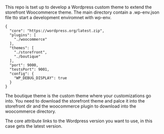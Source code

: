 This repo is tset up to develop a Wordpress custom theme to extend the storefront Woocommerce theme.
The main directory contain a .wp-env.json file tto start a development enviromnet with wp-env.
```
{
  "core": "https://wordpress.org/latest.zip",
  "plugins": [
    "./woocommerce"
  ],
  "themes": [
    "./storefront",
    "./boutique"
  ],
  "port": 9000,
  "testsPort": 9001,
  "config": {
    "WP_DEBUG_DISPLAY": true
  }
}
```

The boutique theme is the custom theme where your customizations go into.
You need to download the storefront theme and palce it into the storefront dir and the woocommerce plugin to download into the woocommerce directory.

The core attribute links to the Wordpress version you want to use, in this case gets the latest version.
